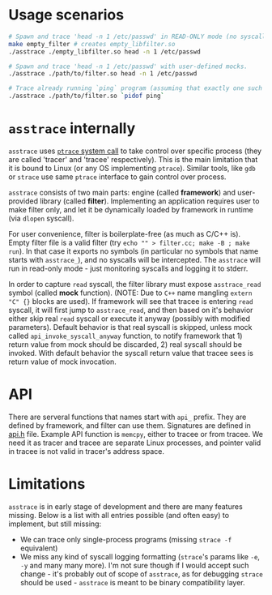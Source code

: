 # Usage scenarios

```bash
# Spawn and trace 'head -n 1 /etc/passwd' in READ-ONLY mode (no syscalls are intercepted and mocked).
make empty_filter # creates empty_libfilter.so
./asstrace ./empty_libfilter.so head -n 1 /etc/passwd
```

```bash
# Spawn and trace 'head -n 1 /etc/passwd' with user-defined mocks.
./asstrace ./path/to/filter.so head -n 1 /etc/passwd
```

```bash
# Trace already running `ping` program (assuming that exactly one such is running).
./asstrace ./path/to/filter.so `pidof ping`
```

# `asstrace` internally
`asstrace` uses [`ptrace` system call](https://man7.org/linux/man-pages/man2/ptrace.2.html) to take control over specific process (they are called 'tracer' and 'tracee' respectively). This is the main limitation that it is bound to Linux (or any OS implementing `ptrace`). Similar tools, like `gdb` or `strace` use same `ptrace` interface to gain control over process.

`asstrace` consists of two main parts: engine (called **framework**) and user-provided library (called **filter**). Implementing an application requires user to make filter only, and let it be dynamically loaded by framework in runtime (via `dlopen` syscall).

For user convenience, filter is boilerplate-free (as much as C/C++ is). Empty filter file is a valid filter (try `echo "" > filter.cc; make -B ; make run`). In that case it exports no symbols (in particular no symbols that name starts with `asstrace_`), and no syscalls will be intercepted. The `asstrace` will run in read-only mode - just monitoring syscalls and logging it to stderr.

In order to capture `read` syscall, the filter library must expose `asstrace_read` symbol (called **mock** function). (NOTE: Due to `C++` name mangling `extern "C" {}` blocks are used). If framework will see that tracee is entering `read` syscall, it will first jump to `asstrace_read`, and then based on it's behavior either skip real `read` syscall or execute it anyway (possibly with modified parameters). Default behavior is that real syscall is skipped, unless mock called `api_invoke_syscall_anyway` function, to notify framework that 1) return value from mock should be discarded, 2) real syscall should be invoked. With default behavior the syscall return value that tracee sees is return value of mock invocation.

# API

There are serveral functions that names start with `api_` prefix. They are defined by framework, and filter can use them. Signatures are defined in [api.h](./api.h) file. Example API function is `memcpy`, either to tracee or from tracee. We need it as tracer and tracee are separate Linux processes, and pointer valid in tracee is not valid in tracer's address space.

# Limitations

`asstrace` is in early stage of development and there are many features missing.
Below is a list with all entries possible (and often easy) to implement, but still missing:

* We can trace only single-process programs (missing `strace -f` equivalent)
* We miss any kind of syscall logging formatting (`strace`'s params like `-e`, `-y` and many many more). I'm not sure though if I would accept such change - it's probably out of scope of `asstrace`, as for debugging `strace` should be used - `asstrace` is meant to be binary compatibility layer.